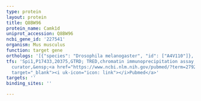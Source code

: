 ```yaml
---
type: protein
layout: protein
title: Q8BW96
protein_name: Camk1d
uniprot_accession: Q8BW96
ncbi_gene_id: '227541'
organism: Mus musculus
function: target gene
orthologs: '[{"species": "Drosophila melanogaster", "id": ["A4V110"]}, {"species": "Caenorhabditis elegans", "id": ["Q9TXJ0"]}, {"species": "Homo sapiens", "id": ["<a href=\"/protein/q8iu85\">Q8IU85</a>"]}, {"species": "Rattus norvegicus", "id": ["F1LVR4"]}, {"species": "Saccharomyces cerevisiae", "id": ["<a href=\"/protein/p22517\">P22517</a>"]}]'
tfs: 'Spi1,P17433,20375,GTRD; TRED,chromatin immunoprecipitation assay; inferred by
  curator,&ensp;<a href="https://www.ncbi.nlm.nih.gov/pubmed/?term=27924024%5Buid%5D+OR+17202159%5Buid%5D"
  target="_blank"><i uk-icon="icon: link"></i>Pubmed</a>'
targets: ''
binding_sites: ''

---
```

